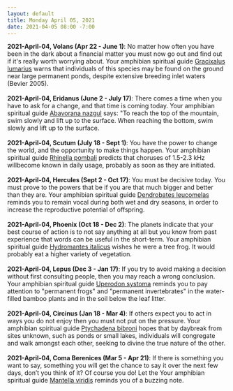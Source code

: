 ```yaml
---
layout: default
title: Monday April 05, 2021
date: 2021-04-05 08:00 -7:00
---
```


**2021-April-04, Volans (Apr 22 - June 1)**: No matter how often you have been in the dark about a financial matter you must now go out and find out if it's really worth worrying about. Your amphibian spiritual guide [Gracixalus lumarius](https://amphibiaweb.org/cgi/amphib_query?where-genus=Gracixalus&where-species=lumarius) warns that individuals of this species may be found on the ground near large permanent ponds, despite extensive breeding inlet waters (Bevier 2005). <br /><br />**2021-April-04, Eridanus (June 2 - July 17)**: There comes a time when you have to ask for a change, and that time is coming today. Your amphibian spiritual guide [Abavorana nazgul](https://amphibiaweb.org/cgi/amphib_query?where-genus=Abavorana&where-species=nazgul) says: "To reach the top of the mountain, swim slowly and lift up to the surface. When reaching the bottom, swim slowly and lift up to the surface. <br /><br />**2021-April-04, Scutum (July 18 - Sept 1)**: You have the power to change the world, and the opportunity to make things happen. Your amphibian spiritual guide [Rhinella pombali](https://amphibiaweb.org/cgi/amphib_query?where-genus=Rhinella&where-species=pombali) predicts that choruses of 1.5-2.3 kHz willbecome known in daily usage, probably as soon as they are initiated. <br /><br />**2021-April-04, Hercules (Sept 2 - Oct 17)**: You must be decisive today. You must prove to the powers that be if you are that much bigger and better than they are. Your amphibian spiritual guide [Dendrobates leucomelas](https://amphibiaweb.org/cgi/amphib_query?where-genus=Dendrobates&where-species=leucomelas) reminds you to remain vocal during both wet and dry seasons, in order to increase the reproductive potential of offspring. <br /><br />**2021-April-04, Phoenix (Oct 18 - Dec 2)**: The planets indicate that your best course of action is to not say anything at all but you know from past experience that words can be useful in the short-term. Your amphibian spiritual guide [Hydromantes italicus](https://amphibiaweb.org/cgi/amphib_query?where-genus=Hydromantes&where-species=italicus) wishes he were a tree frog. It would probably eat a higher variety of vegetation. <br /><br />**2021-April-04, Lepus (Dec 3 - Jan 17)**: If you try to avoid making a decision without first consulting people, then you may reach a wrong conclusion. Your amphibian spiritual guide [Uperodon systoma](https://amphibiaweb.org/cgi/amphib_query?where-genus=Uperodon&where-species=systoma) reminds you to pay attention to "permanent frogs" and "permanent invertebrates" in the water-filled bamboo plants and in the soil below the leaf litter. <br /><br />**2021-April-04, Circinus (Jan 18 - Mar 4)**: If others expect you to act in ways you do not enjoy then you must not put on the pressure. Your amphibian spiritual guide [Ptychadena bibroni](https://amphibiaweb.org/cgi/amphib_query?where-genus=Ptychadena&where-species=bibroni) hopes that by daybreak from sites unknown, such as ponds or small lakes, individuals will congregate and walk amongst each other, seeking to divine the true nature of the other. <br /><br />**2021-April-04, Coma Berenices (Mar 5 - Apr 21)**: If there is something you want to say, something you will get the chance to say it over the next few days, don’t you think of it? Of course you do! Let the Your amphibian spiritual guide [Mantella viridis](https://amphibiaweb.org/cgi/amphib_query?where-genus=Mantella&where-species=viridis) reminds you of a buzzing note. <br /><br />